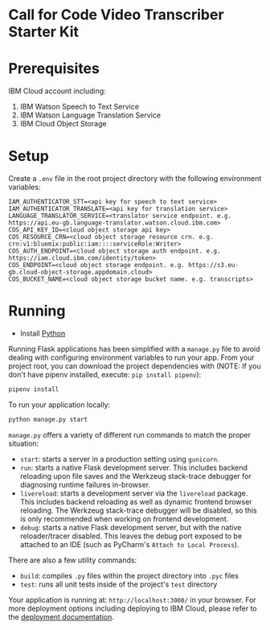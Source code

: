 # Call for Code Video Transcriber Starter Kit

# Prerequisites

IBM Cloud account including:

1) IBM Watson Speech to Text Service
2) IBM Watson Language Translation Service
3) IBM Cloud Object Storage


# Setup
Create a `.env` file in the root project directory with the following environment variables:

```
IAM_AUTHENTICATOR_STT=<api key for speech to text service>
IAM_AUTHENTICATOR_TRANSLATE=<api key for translation service>
LANGUAGE_TRANSLATOR_SERVICE=<translator service endpoint. e.g. https://api.eu-gb.language-translator.watson.cloud.ibm.com>
COS_API_KEY_ID=<cloud object storage api key>
COS_RESOURCE_CRN=<cloud object storage resource crn. e.g. crn:v1:bluemix:public:iam::::serviceRole:Writer>
COS_AUTH_ENDPOINT=<cloud object storage auth endpoint. e.g. https://iam.cloud.ibm.com/identity/token>
COS_ENDPOINT=<cloud object storage endpoint. e.g. https://s3.eu-gb.cloud-object-storage.appdomain.cloud>
COS_BUCKET_NAME=<cloud object storage bucket name. e.g. transcripts>
```

# Running
* Install [Python](https://www.python.org/downloads/)
 
Running Flask applications has been simplified with a `manage.py` file to avoid dealing with configuring environment variables to run your app. From your project root, you can download the project dependencies with (NOTE: If you don't have pipenv installed, execute: `pip install pipenv`):

```bash
pipenv install
```

To run your application locally:

```bash
python manage.py start
```

`manage.py` offers a variety of different run commands to match the proper situation:
* `start`: starts a server in a production setting using `gunicorn`.
* `run`: starts a native Flask development server. This includes backend reloading upon file saves and the Werkzeug stack-trace debugger for diagnosing runtime failures in-browser.
* `livereload`: starts a development server via the `livereload` package. This includes backend reloading as well as dynamic frontend browser reloading. The Werkzeug stack-trace debugger will be disabled, so this is only recommended when working on frontend development.
* `debug`: starts a native Flask development server, but with the native reloader/tracer disabled. This leaves the debug port exposed to be attached to an IDE (such as PyCharm's `Attach to Local Process`).

There are also a few utility commands:
* `build`: compiles `.py` files within the project directory into `.pyc` files
* `test`: runs all unit tests inside of the project's `test` directory

Your application is running at: `http://localhost:3000/` in your browser. For more deployment options including deploying to IBM Cloud, please refer to the [deployment documentation](./Deployment.md).